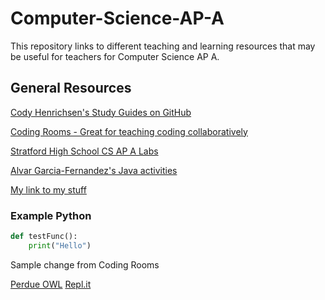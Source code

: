 # Computer-Science-AP-A
This repository links to different teaching and learning resources that may be useful for teachers for Computer Science AP A.

## General Resources ##
[Cody Henrichsen's Study Guides on GitHub](https://github.com/CodyHenrichsen-CTEC/Study_Resources/tree/main/Java)

[Coding Rooms - Great for teaching coding collaboratively](https://codingrooms.com)

[Stratford High School CS AP A Labs](https://github.com/StratfordHS-APCSA)

[Alvar Garcia-Fernandez's Java activities](https://github.com/calcpage/AP-Computer-Science-A-with-Java)

[My link to my stuff](https://www.mystuff.com)

### Example Python
``` Python
def testFunc():
    print("Hello")
```

Sample change from Coding Rooms

[Perdue OWL](https://owl.purdue.edu/)
[Repl.it](https://replit.com/)
